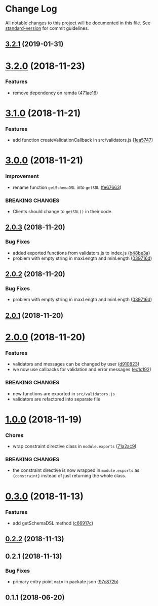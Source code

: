# Change Log

All notable changes to this project will be documented in this file. See [standard-version](https://github.com/conventional-changelog/standard-version) for commit guidelines.

<a name="3.2.1"></a>
## [3.2.1](https://github.com/vsimko/node-graphql-constraint-lambda/compare/v3.2.0...v3.2.1) (2019-01-31)



<a name="3.2.0"></a>
# [3.2.0](https://github.com/vsimko/node-graphql-constraint-lambda/compare/v3.1.0...v3.2.0) (2018-11-23)


### Features

* remove dependency on ramda ([471ae16](https://github.com/vsimko/node-graphql-constraint-lambda/commit/471ae16))



<a name="3.1.0"></a>
# [3.1.0](https://github.com/vsimko/node-graphql-constraint-lambda/compare/v3.0.0...v3.1.0) (2018-11-21)


### Features

* add function createValidationCallback in src/validators.js ([1ea5747](https://github.com/vsimko/node-graphql-constraint-lambda/commit/1ea5747))



<a name="3.0.0"></a>
# [3.0.0](https://github.com/vsimko/node-graphql-constraint-lambda/compare/v2.0.3...v3.0.0) (2018-11-21)


### improvement

* rename function `getSchemaDSL` into `getSDL` ([fe67663](https://github.com/vsimko/node-graphql-constraint-lambda/commit/fe67663))


### BREAKING CHANGES

* Clients should change to `getSDL()` in their code.



<a name="2.0.3"></a>
## [2.0.3](https://github.com/vsimko/node-graphql-constraint-lambda/compare/v2.0.1...v2.0.3) (2018-11-20)


### Bug Fixes

* added exported functions from validators.js to index.js ([b48be3a](https://github.com/vsimko/node-graphql-constraint-lambda/commit/b48be3a))
* problem with empty string in maxLength and minLength ([039716d](https://github.com/vsimko/node-graphql-constraint-lambda/commit/039716d))



<a name="2.0.2"></a>
## [2.0.2](https://github.com/vsimko/node-graphql-constraint-lambda/compare/v2.0.1...v2.0.2) (2018-11-20)


### Bug Fixes

* problem with empty string in maxLength and minLength ([039716d](https://github.com/vsimko/node-graphql-constraint-lambda/commit/039716d))



<a name="2.0.1"></a>
## [2.0.1](https://github.com/vsimko/node-graphql-constraint-lambda/compare/v2.0.0...v2.0.1) (2018-11-20)



<a name="2.0.0"></a>
# [2.0.0](https://github.com/vsimko/node-graphql-constraint-lambda/compare/v1.0.0...v2.0.0) (2018-11-20)


### Features

* validators and messages can be changed by user ([d910823](https://github.com/vsimko/node-graphql-constraint-lambda/commit/d910823))
* we now use callbacks for validation and error messages ([ec1c192](https://github.com/vsimko/node-graphql-constraint-lambda/commit/ec1c192))


### BREAKING CHANGES

* new functions are exported in `src/validators.js`
* validators are refactored into separate file



<a name="1.0.0"></a>
# [1.0.0](https://github.com/vsimko/node-graphql-constraint-lambda/compare/v0.3.0...v1.0.0) (2018-11-19)


### Chores

* wrap constraint directive class in `module.exports` ([71a2ac9](https://github.com/vsimko/node-graphql-constraint-lambda/commit/71a2ac9))


### BREAKING CHANGES

* the constraint directive is now wrapped  in
`module.exports` as `{constraint}` instead of just returning the
whole class.



<a name="0.3.0"></a>
# [0.3.0](https://github.com/vsimko/node-graphql-constraint-lambda/compare/v0.2.2...v0.3.0) (2018-11-13)


### Features

* add getSchemaDSL method ([c66917c](https://github.com/vsimko/node-graphql-constraint-lambda/commit/c66917c))



<a name="0.2.2"></a>
## [0.2.2](https://github.com/vsimko/node-graphql-constraint-lambda/compare/v0.2.1...v0.2.2) (2018-11-13)



<a name="0.2.1"></a>
## 0.2.1 (2018-11-13)


### Bug Fixes

* primary entry point `main` in packate.json ([97c872b](https://github.com/vsimko/node-graphql-constraint-lambda/commit/97c872b))



<a name="0.1.1"></a>
## 0.1.1 (2018-06-20)
